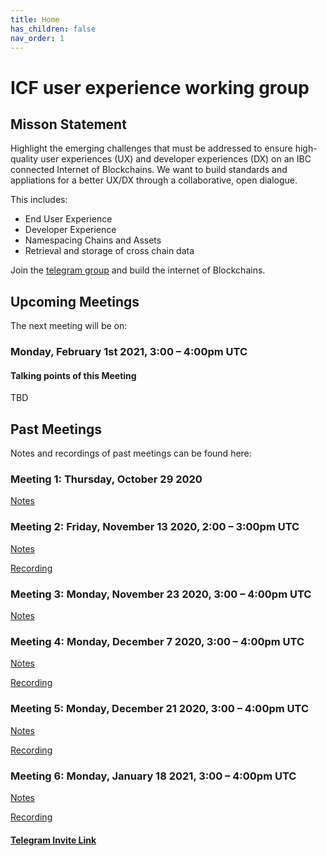 ```yaml
---
title: Home
has_children: false
nav_order: 1
---
```


# ICF user experience working group

## Misson Statement
Highlight the emerging challenges that must be addressed to ensure high-quality user experiences (UX) and developer experiences (DX) on an IBC connected Internet of Blockchains. We want to build standards and appliations for a better UX/DX  through a collaborative, open dialogue.

This includes:
* End User Experience
* Developer Experience
* Namespacing Chains and Assets
* Retrieval and storage of cross chain data

Join the  [telegram group](https://t.me/joinchat/E6CkGRrf0A_LswZeG0qvUg) and build the internet of Blockchains.

## Upcoming Meetings
The next meeting will be on:
### Monday, February 1st 2021, 3:00 – 4:00pm UTC

#### Talking points of this Meeting

TBD


## Past Meetings
Notes and recordings of past meetings can be found here:

### Meeting 1: Thursday, October 29 2020
[Notes](/meeting1.html)

### Meeting 2: Friday, November 13 2020, 2:00 – 3:00pm UTC
[Notes](/meeting2.html)

[Recording](https://www.youtube.com/watch?v=5rCrjdVMYhE&feature=youtu.be)

### Meeting 3: Monday, November 23 2020, 3:00 – 4:00pm UTC
[Notes](/meeting3.html)

### Meeting 4: Monday, December 7 2020, 3:00 – 4:00pm UTC
[Notes](/meeting4.html)

[Recording](https://youtu.be/mX4g1WKdDu0)

### Meeting 5: Monday, December 21 2020, 3:00 – 4:00pm UTC
[Notes](/meeting5.html)

[Recording](https://youtu.be/VgZf94TaeDA)

### Meeting 6: Monday, January 18 2021, 3:00 – 4:00pm UTC
[Notes](/meeting6.html)

[Recording](https://youtu.be/yzdg5Ex2sJU)

#### [Telegram Invite Link](https://t.me/joinchat/E6CkGRrf0A_LswZeG0qvUg)